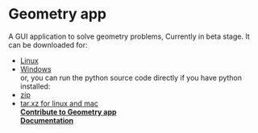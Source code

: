 # Geometry app
A GUI application to solve geometry problems, Currently in beta stage.
It can be downloaded for:
 - [Linux](https://raw.githubusercontent.com/Jothin-kumar/Geometry-app/master/Downloads/geometry_1.0.0-1_all.deb)
 - [Windows](https://raw.githubusercontent.com/Jothin-kumar/Geometry-app/master/Downloads/geometry-app.exe)  
or, you can run the python source code directly if you have python installed:
 - [zip](https://raw.githubusercontent.com/Jothin-kumar/Geometry-app/master/Downloads/source%20code.zip)
 - [tar.xz for linux and mac](https://raw.githubusercontent.com/Jothin-kumar/Geometry-app/master/Downloads/source%20code.tar.xz)  
**[Contribute to Geometry app](https://github.com/Jothin-kumar/Geometry-app/blob/master/CONTRIBUTING.md)**  
**[Documentation](http://geometry-app.rtfd.io/)**
